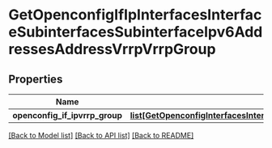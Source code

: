 # GetOpenconfigIfIpInterfacesInterfaceSubinterfacesSubinterfaceIpv6AddressesAddressVrrpVrrpGroup

## Properties
Name | Type | Description | Notes
------------ | ------------- | ------------- | -------------
**openconfig_if_ipvrrp_group** | [**list[GetOpenconfigInterfacesInterfacesOpenconfiginterfacesinterfacesSubinterfacesOpenconfigifipipv6AddressesVrrpVrrpgroup]**](GetOpenconfigInterfacesInterfacesOpenconfiginterfacesinterfacesSubinterfacesOpenconfigifipipv6AddressesVrrpVrrpgroup.md) |  | [optional] 

[[Back to Model list]](../README.md#documentation-for-models) [[Back to API list]](../README.md#documentation-for-api-endpoints) [[Back to README]](../README.md)


